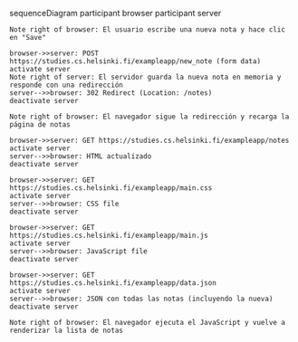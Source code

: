 sequenceDiagram
    participant browser
    participant server

    Note right of browser: El usuario escribe una nueva nota y hace clic en "Save"
    
    browser->>server: POST https://studies.cs.helsinki.fi/exampleapp/new_note (form data)
    activate server
    Note right of server: El servidor guarda la nueva nota en memoria y responde con una redirección
    server-->>browser: 302 Redirect (Location: /notes)
    deactivate server

    Note right of browser: El navegador sigue la redirección y recarga la página de notas

    browser->>server: GET https://studies.cs.helsinki.fi/exampleapp/notes
    activate server
    server-->>browser: HTML actualizado
    deactivate server

    browser->>server: GET https://studies.cs.helsinki.fi/exampleapp/main.css
    activate server
    server-->>browser: CSS file
    deactivate server

    browser->>server: GET https://studies.cs.helsinki.fi/exampleapp/main.js
    activate server
    server-->>browser: JavaScript file
    deactivate server

    browser->>server: GET https://studies.cs.helsinki.fi/exampleapp/data.json
    activate server
    server-->>browser: JSON con todas las notas (incluyendo la nueva)
    deactivate server

    Note right of browser: El navegador ejecuta el JavaScript y vuelve a renderizar la lista de notas
